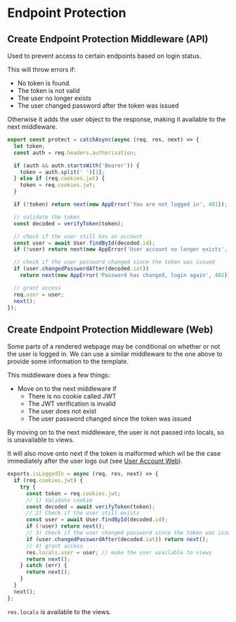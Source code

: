 # Endpoint Protection

## Create Endpoint Protection Middleware (API)

Used to prevent access to certain endpoints based on login status.

This will throw errors if:

- No token is found.
- The token is not valid
- The user no longer exists
- The user changed password after the token was issued

Otherwise it adds the user object to the response, making it available to the next middleware.

```js
export const protect = catchAsync(async (req, res, next) => {
  let token;
  const auth = req.headers.authorisation;

  if (auth && auth.startsWith('Bearer')) {
    token = auth.split(' ')[1];
  } else if (req.cookies.jwt) {
    token = req.cookies.jwt;
  }

  if (!token) return next(new AppError('You are not logged in', 401));

  // validate the token
  const decoded = verifyToken(token);

  // check if the user still has an account
  const user = await User.findById(decoded.id);
  if (!user) return next(new AppError('User account no longer exists', 401));

  // check if the user password changed since the token was issued
  if (user.changedPasswordAfter(decoded.iat))
    return next(new AppError('Password has changed, login again', 401));

  // grant access
  req.user = user;
  next();
});
```

## Create Endpoint Protection Middleware (Web)

Some parts of a rendered webpage may be conditional on whether or not the user is logged in. We can use a similar middleware to the one above to provide some information to the template.

This middleware does a few things:

- Move on to the next middleware if
  - There is no cookie called JWT
  - The JWT verification is invalid
  - The user does not exist
  - The user password changed since the token was issued

By moving on to the next middleware, the user is not passed into locals, so is unavailable to views.

It will also move onto next if the token is malformed which wil be the case immediately after the user logs out (see [User Account Web](./user-account-web.md)).

```js
exports.isLoggedIn = async (req, res, next) => {
  if (req.cookies.jwt) {
    try {
      const token = req.cookies.jwt;
      // 1) Validate cookie
      const decoded = await verifyToken(token);
      // 2) Check if the user still exists
      const user = await User.findById(decoded.id);
      if (!user) return next();
      // 3) Check if the user changed password since the token was issued
      if (user.changedPasswordAfter(decoded.iat)) return next();
      // 4) grant access
      res.locals.user = user; // make the user available to views
      return next();
    } catch (err) {
      return next();
    }
  }
  next();
};
```

`res.locals` is available to the views.
